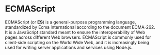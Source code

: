 # ECMAScript

ECMAScript (or **ES**) is a general-purpose programming language, standardized by Ecma International according to the document ECMA-262. It is a JavaScript standard meant to ensure the interoperability of Web pages across different Web browsers. ECMAScript is commonly used for client-side scripting on the World Wide Web, and it is increasingly being used for writing server applications and services using Node.js. 